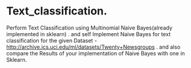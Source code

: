 # Text_classification.
Perform Text Classification using Multinomial Naive Bayes(already implemented in sklearn) . and self Implement Naive Bayes for text classification for the given Dataset - http://archive.ics.uci.edu/ml/datasets/Twenty+Newsgroups . and also compare the Results of your implementation of Naive Bayes with one in Sklearn.
